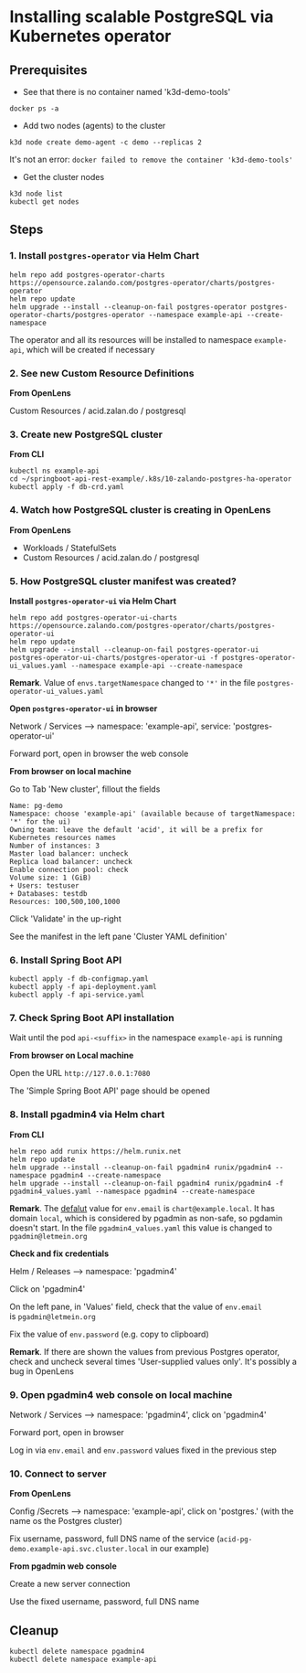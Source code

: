# Installing scalable PostgreSQL via Kubernetes operator

## Prerequisites

- See that there is no container named 'k3d-demo-tools'

```
docker ps -a
```

- Add two nodes (agents) to the cluster

```
k3d node create demo-agent -c demo --replicas 2
```

It's not an error: ```docker failed to remove the container 'k3d-demo-tools'```


- Get the cluster nodes

```
k3d node list
kubectl get nodes
```

## Steps


### 1. Install ```postgres-operator``` via Helm Chart

```
helm repo add postgres-operator-charts https://opensource.zalando.com/postgres-operator/charts/postgres-operator
helm repo update
helm upgrade --install --cleanup-on-fail postgres-operator postgres-operator-charts/postgres-operator --namespace example-api --create-namespace
```

The operator and all its resources will be installed to namespace ```example-api```, which will be created if necessary


### 2. See new Custom Resource Definitions 

**From OpenLens**

Custom Resources / acid.zalan.do / postgresql


### 3. Create new PostgreSQL cluster

**From CLI**

```
kubectl ns example-api
cd ~/springboot-api-rest-example/.k8s/10-zalando-postgres-ha-operator
kubectl apply -f db-crd.yaml
```


### 4. Watch how PostgreSQL cluster is creating in OpenLens 

**From OpenLens**

- Workloads / StatefulSets
- Custom Resources / acid.zalan.do / postgresql


### 5. How PostgreSQL cluster manifest was created? 

**Install ```postgres-operator-ui``` via Helm Chart**

```
helm repo add postgres-operator-ui-charts https://opensource.zalando.com/postgres-operator/charts/postgres-operator-ui
helm repo update
helm upgrade --install --cleanup-on-fail postgres-operator-ui postgres-operator-ui-charts/postgres-operator-ui -f postgres-operator-ui_values.yaml --namespace example-api --create-namespace
```

**Remark**. 
Value of ```envs.targetNamespace``` changed to ```'*'``` in the file ```postgres-operator-ui_values.yaml```


**Open ```postgres-operator-ui``` in browser**

Network / Services --> namespace: 'example-api', service: 'postgres-operator-ui'

Forward port, open in browser the web console

**From browser on local machine**

Go to Tab 'New cluster', fillout the fields

	Name: pg-demo
	Namespace: choose 'example-api' (available because of targetNamespace: '*' for the ui)
	Owning team: leave the default 'acid', it will be a prefix for Kubernetes resources names
	Number of instances: 3
	Master load balancer: uncheck 
	Replica load balancer: uncheck
	Enable connection pool: check
	Volume size: 1 (GiB)
	+ Users: testuser
	+ Databases: testdb
	Resources: 100,500,100,1000

Click 'Validate' in the up-right

See the manifest in the left pane 'Cluster YAML definition'


### 6. Install Spring Boot API


```
kubectl apply -f db-configmap.yaml
kubectl apply -f api-deployment.yaml
kubectl apply -f api-service.yaml
```

### 7. Check Spring Boot API installation

Wait until the pod ```api-<suffix>``` in the namespace ```example-api``` is running

**From browser on Local machine**

Open the URL ```http://127.0.0.1:7080```

The 'Simple Spring Boot API' page should be opened

	
### 8. Install pgadmin4 via Helm chart 

**From CLI**

```
helm repo add runix https://helm.runix.net
helm repo update
helm upgrade --install --cleanup-on-fail pgadmin4 runix/pgadmin4 --namespace pgadmin4 --create-namespace
helm upgrade --install --cleanup-on-fail pgadmin4 runix/pgadmin4 -f pgadmin4_values.yaml --namespace pgadmin4 --create-namespace
```

**Remark**.
The [defalut](https://artifacthub.io/packages/helm/runix/pgadmin4#configuration) value for ```env.email``` is ```chart@example.local```. 
It has domain ```local```, which is considered by pgadmin as non-safe, so pgdamin doesn't start.
In the file ```pgadmin4_values.yaml``` this value is changed to  ```pgadmin@letmein.org```


**Check and fix credentials**

Helm / Releases --> namespace: 'pgadmin4'

Click on 'pgadmin4'

On the left pane, in 'Values' field, check that the value of ```env.email```  
is ```pgadmin@letmein.org```

Fix the value of ```env.password``` (e.g. copy to clipboard)


**Remark**. If there are shown the values from previous Postgres operator, 
check and uncheck several times 'User-supplied values only'. 
It's possibly a bug in OpenLens 


### 9. Open pgadmin4 web console on local machine

Network / Services --> namespace: 'pgadmin4', click on 'pgadmin4'

Forward port, open in browser

Log in via ```env.email``` and ```env.password``` values fixed in the previous step


### 10. Connect to server

**From OpenLens**

Config /Secrets --> namespace: 'example-api', click on 'postgres.<suffix>' (with the name os the Postgres cluster)

Fix username, password, full DNS name of the service
(```acid-pg-demo.example-api.svc.cluster.local``` in our example) 


**From pgadmin web console**

Create a new server connection

Use the fixed username, password, full DNS name

## Cleanup

```
kubectl delete namespace pgadmin4
kubectl delete namespace example-api
```




